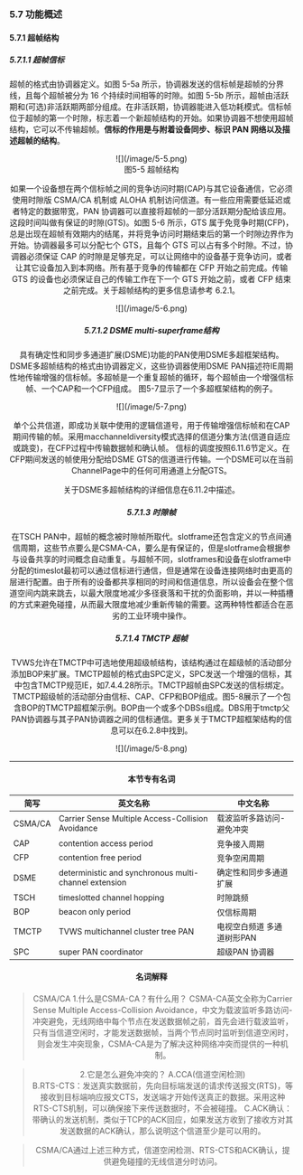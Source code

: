 ### 5.7 功能概述

#### 5.7.1 超帧结构

##### 5.7.1.1 超帧信标

超帧的格式由协调器定义。如图 5-5a 所示，协调器发送的信标帧是超帧的分界线，且每个超帧被分为 16 个持续时间相等的时隙。如图 5-5b 所示，超帧由活跃期和\(可选\)非活跃期两部分组成。在非活跃期，协调器能进入低功耗模式。信标帧位于超帧的第一个时隙，标志着一个新超帧结构的开始。如果协调器不想使用超帧结构，它可以不传输超帧。**信标的作用是与附着设备同步、标识 PAN 网络以及描述超帧的结构**。

<div align=center>![](/image/5-5.png)

<center>图5-5 超帧结构</center>

如果一个设备想在两个信标帧之间的竞争访问时期(CAP)与其它设备通信，它必须使用时隙版 CSMA/CA 机制或 ALOHA 机制访问信道。有一些应用需要低延迟或者特定的数据带宽，PAN 协调器可以直接将超帧的一部分活跃期分配给该应用。这段时间叫做有保证的时隙(GTS)。如图 5-6 所示，GTS 属于免竞争时期(CFP)，总是出现在超帧有效期内的结尾，并将竞争访问时期结束后的第一个时隙边界作为开始。协调器最多可以分配七个 GTS，且每个 GTS 可以占有多个时隙。不过，协调器必须保证 CAP 的时隙是足够充足，可以让网络中的设备基于竞争访问，或者让其它设备加入到本网络。所有基于竞争的传输都在 CFP 开始之前完成。传输 GTS 的设备也必须保证自己的传输工作在下一个 GTS 开始之前，或者 CFP 结束之前完成。关于超帧结构的更多信息请参考 6.2.1。

<div align=center>![](/image/5-6.png)

##### 5.7.1.2 DSME multi-superframe结构
具有确定性和同步多通道扩展(DSME)功能的PAN使用DSME多超框架结构。DSME多超帧结构的格式由协调器定义，这些协调器使用DSME PAN描述符IE周期性地传输增强的信标帧。多超帧是一个重复超帧的循环，每个超帧由一个增强信标帧、一个CAP和一个CFP组成。
图5-7显示了一个多超框架结构的例子。

<div align=center>![](/image/5-7.png)

单个公共信道，即成功关联中使用的逻辑信道号，用于传输增强信标帧和在CAP期间传输的帧。采用macchanneldiversity模式选择的信道分集方法(信道自适应或跳变)，在CFP过程中传输数据帧和确认帧。 信标的调度按照6.11.6节定义。在CFP期间发送的帧使用分配给DSME GTS的信道进行传输。一个DSME可以在当前ChannelPage中的任何可用通道上分配GTS。

关于DSME多超帧结构的详细信息在6.11.2中描述。

##### 5.7.1.3 时隙帧
在TSCH PAN中，超帧的概念被时隙帧所取代。slotframe还包含定义的节点间通信周期，这些节点要么是CSMA-CA，要么是有保证的，但是slotframe会根据参与设备共享的时间概念自动重复。与超帧不同，slotframes和设备在slotframe中分配的timeslot最初可以通过信标进行通信，但是通常在设备连接网络时由更高的层进行配置。由于所有的设备都共享相同的时间和信道信息，所以设备会在整个信道空间内跳来跳去，以最大限度地减少多径衰落和干扰的负面影响，并以一种插槽的方式来避免碰撞，从而最大限度地减少重新传输的需要。这两种特性都适合在恶劣的工业环境中操作。

##### 5.7.1.4 TMCTP 超帧
TVWS允许在TMCTP中可选地使用超级帧结构，该结构通过在超级帧的活动部分添加BOP来扩展。TMCTP超帧的格式由SPC定义，SPC发送一个增强的信标，其中包含TMCTP规范IE，如7.4.4.28所示。TMCTP超帧由SPC发送的信标绑定。TMCTP超级帧的活动部分由信标、CAP、CFP和BOP组成。图5-8展示了一个包含BOP的TMCTP超框架示例。BOP由一个或多个DBSs组成。DBS用于tmctp父PAN协调器与其子PAN协调器之间的信标通信。更多关于TMCTP超框架结构的信息可以在6.2.8中找到。

<div align=center>![](/image/5-8.png)

----
#### 本节专有名词
简写|英文名称|中文名称|
---|---|---|
CSMA/CA| Carrier Sense Multiple Access-Collision Avoidance | 载波监听多路访问-避免冲突|
CAP| contention access period | 竞争接入周期 |
CFP| contention free period | 竞争空闲周期 |
DSME| deterministic and synchronous multi-channel extension | 确定性和同步多通道扩展 |
TSCH| timeslotted channel hopping| 时隙跳频 |
BOP| beacon only period | 仅信标周期
TMCTP | TVWS multichannel cluster tree PAN | 电视空白频道 多通道树形PAN
SPC | super PAN coordinator | 超级PAN 协调器

#### 名词解释
> CSMA/CA
1.什么是CSMA-CA？有什么用？
CSMA-CA英文全称为Carrier Sense Multiple Access-Collision Avoidance，中文为载波监听多路访问-冲突避免，无线网络中每个节点在发送数据帧之前，首先会进行载波监听，只有当信道空闲时，才能发送数据帧，当两个节点同时监听到信道空闲时，则会发生冲突现象，CSMA-CA是为了解决这种网络冲突而提供的一种机制。

>2.它是怎么避免冲突的？
A.CCA(信道空闲检测)	
B.RTS-CTS：发送真实数据前，先向目标端发送的请求传送报文(RTS)，等接收到目标端响应报文CTS，发送端才开始传送真正的数据。采用这种RTS-CTS机制，可以确保接下来传送数据时，不会被碰撞。
C.ACK确认：带确认的发送机制，类似于TCP的ACK回应，如果发送方收到了接收方对其发送数据的ACK确认，那么说明这个信道至少是可以用的。

>CSMA/CA通过上述三种方式，信道空闲检测、RTS-CTS和ACK确认，提供避免碰撞的无线信道分时访问。

